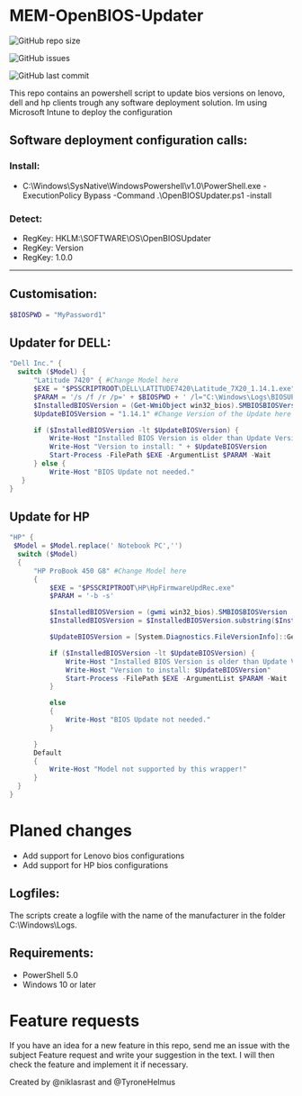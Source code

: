 # MEM-OpenBIOS-Updater

![GitHub repo size](https://img.shields.io/github/repo-size/niklasrast/MEM-OpenBIOS-Updater)

![GitHub issues](https://img.shields.io/github/issues-raw/niklasrast/MEM-OpenBIOS-Updater)

![GitHub last commit](https://img.shields.io/github/last-commit/niklasrast/MEM-OpenBIOS-Updater)

This repo contains an powershell script to update bios versions on lenovo, dell and hp clients trough any software deployment solution. Im using Microsoft Intune to deploy the configuration

## Software deployment configuration calls:

### Install:
- C:\Windows\SysNative\WindowsPowershell\v1.0\PowerShell.exe -ExecutionPolicy Bypass -Command .\OpenBIOSUpdater.ps1 -install

### Detect:
- RegKey: HKLM:\SOFTWARE\OS\OpenBIOSUpdater
- RegKey: Version
- RegKey: 1.0.0
 
<hr>

## Customisation:
```powershell
$BIOSPWD = "MyPassword1"

```

## Updater for DELL:
```powershell
"Dell Inc." { 
  switch ($Model) {
      "Latitude 7420" { #Change Model here
      $EXE = "$PSSCRIPTROOT\DELL\LATITUDE7420\Latitude_7X20_1.14.1.exe" #Change EXE-Filename here
      $PARAM = '/s /f /r /p=' + $BIOSPWD + ' /l="C:\Windows\Logs\BIOSUPDATE-7420.log"' #Change Model here
      $InstalledBIOSVersion = (Get-WmiObject win32_bios).SMBIOSBIOSVersion
      $UpdateBIOSVersion = "1.14.1" #Change Version of the Update here

      if ($InstalledBIOSVersion -lt $UpdateBIOSVersion) {
          Write-Host "Installed BIOS Version is older than Update Version"
          Write-Host "Version to install: " + $UpdateBIOSVersion
          Start-Process -FilePath $EXE -ArgumentList $PARAM -Wait
      } else {
          Write-Host "BIOS Update not needed."
   } 
}
```

## Update for HP
```powershell
"HP" {
 $Model = $Model.replace(' Notebook PC','')
  switch ($Model)
  {
      "HP ProBook 450 G8" #Change Model here
      {
          $EXE = "$PSSCRIPTROOT\HP\HpFirmwareUpdRec.exe"
          $PARAM = '-b -s'

          $InstalledBIOSVersion = (gwmi win32_bios).SMBIOSBIOSVersion
          $InstalledBIOSVersion = $InstalledBIOSVersion.substring($InstalledBIOSVersion.length-8)

          $UpdateBIOSVersion = [System.Diagnostics.FileVersionInfo]::GetVersionInfo("$PSSCRIPTROOT\HP\HP ProBook 450 G8\sp136413.exe").ProductVersion #Change Model and EXE-Filename here

          if ($InstalledBIOSVersion -lt $UpdateBIOSVersion) {
              Write-Host "Installed BIOS Version is older than Update Version"
              Write-Host "Version to install: $UpdateBIOSVersion"
              Start-Process -FilePath $EXE -ArgumentList $PARAM -Wait
          }

          else
          {
              Write-Host "BIOS Update not needed."
          }     

      }
      Default
      {
          Write-Host "Model not supported by this wrapper!"
      }
  }                 
}
```

# Planed changes
- Add support for Lenovo bios configurations
- Add support for HP bios configurations


## Logfiles:
The scripts create a logfile with the name of the manufacturer in the folder C:\Windows\Logs.

## Requirements:
- PowerShell 5.0
- Windows 10 or later

# Feature requests
If you have an idea for a new feature in this repo, send me an issue with the subject Feature request and write your suggestion in the text. I will then check the feature and implement it if necessary.

Created by @niklasrast and @TyroneHelmus
